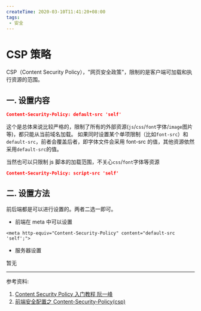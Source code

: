 ```yaml
---
createTime: 2020-03-10T11:41:20+08:00
tags: 
 - 安全
---
```


# CSP 策略

<ArticleMeta />

CSP（Content Security Policy），"网页安全政策"，限制的是客户端可加载和执行资源的范围。

## 一. 设置内容

```json
Content-Security-Policy: default-src 'self'
```

这个是总体来说比较严格的，限制了所有的外部资源(`js`/`css`/`font`字体/`image`图片等)，都只能从当前域名加载。
如果同时设置某个单项限制（比如`font-src`）和`default-src`，前者会覆盖后者，即字体文件会采用 font-src 的值，其他资源依然采用`default-src`的值。

当然也可以只限制 js 脚本的加载范围，不关心`css`/`font`字体等资源

```json
Content-Security-Policy: script-src 'self'
```

## 二. 设置方法

前后端都是可以进行设置的。两者二选一即可。

- 前端在 meta 中可以设置

```
<meta http-equiv="Content-Security-Policy" content="default-src 'self';">
```

- 服务器设置

暂无


--- 

参考资料:

1. [Content Security Policy 入门教程 阮一峰](http://www.ruanyifeng.com/blog/2016/09/csp.html)
2. [前端安全配置之 Content-Security-Policy(csp)](https://www.cnblogs.com/heyuqing/p/6215761.html)
